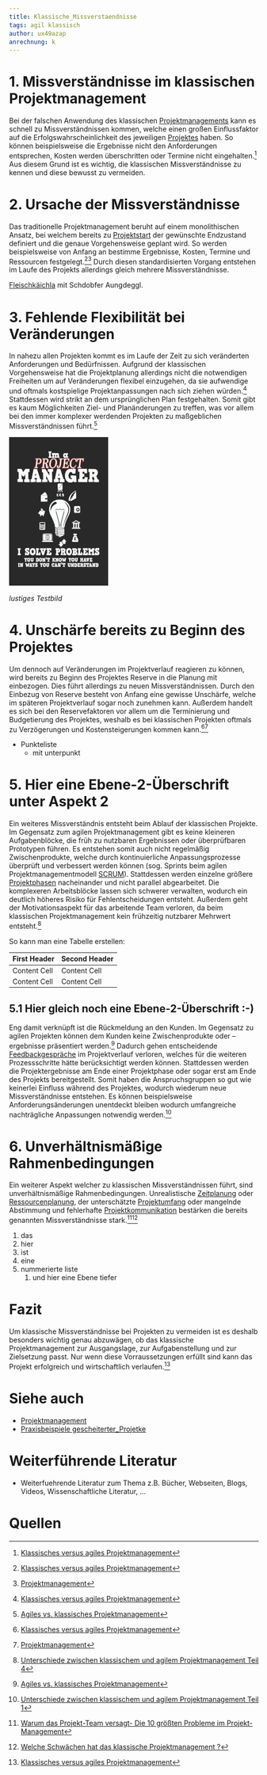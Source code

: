 ```yaml
---
title: Klassische_Missverstaendnisse
tags: agil klassisch
author: ux49azap
anrechnung: k
---
```

# 1. Missverständnisse im klassischen Projektmanagement
Bei der falschen Anwendung des klassischen [Projektmanagements](Projektmanagement.md) kann es schnell zu Missverständnissen kommen, welche einen großen Einflussfaktor auf die Erfolgswahrscheinlichkeit des jeweiligen [Projektes](Projekt.md) haben. So können beispielsweise die Ergebnisse nicht den Anforderungen entsprechen, Kosten werden überschritten oder Termine nicht eingehalten.[^1] Aus diesem Grund ist es wichtig, die klassischen Missverständnisse zu kennen und diese bewusst zu vermeiden. 

# 2. Ursache der Missverständnisse
Das traditionelle Projektmanagement beruht auf einem monolithischen Ansatz, bei welchem bereits zu [Projektstart](Projektstart.md) der gewünschte Endzustand definiert und die genaue Vorgehensweise geplant wird. So werden beispielsweise von Anfang an bestimme Ergebnisse, Kosten, Termine und Ressourcen festgelegt.[^1][^2]  Durch diesen standardisierten Vorgang entstehen im Laufe des Projekts allerdings gleich mehrere Missverständnisse.

[Fleischkäichla](https://de.wiktionary.org/wiki/Frikadelle) mit Schdobfer Aungdeggl. 



# 3. Fehlende Flexibilität bei Veränderungen

In nahezu allen Projekten kommt es im Laufe der Zeit zu sich veränderten Anforderungen und Bedürfnissen. Aufgrund der klassischen Vorgehensweise hat die Projektplanung allerdings nicht die notwendigen Freiheiten um auf Veränderungen flexibel einzugehen, da sie aufwendige und oftmals kostspielige Projektanpassungen nach sich ziehen würden.[^1]  Stattdessen wird strikt an dem ursprünglichen Plan festgehalten. Somit gibt es kaum Möglichkeiten Ziel- und Planänderungen zu treffen, was vor allem bei den immer komplexer werdenden Projekten zu maßgeblichen Missverständnissen führt.[^3]  


![Beispielabbildung](Klassische_Missverstaendnisse/test-file.jpg)

*lustiges Testbild*

# 4. Unschärfe bereits zu Beginn des Projektes

Um dennoch auf Veränderungen im Projektverlauf reagieren zu können, wird bereits zu Beginn des Projektes Reserve in die Planung mit einbezogen. Dies führt allerdings zu neuen Missverständnissen. Durch den Einbezug von Reserve besteht von Anfang eine gewisse Unschärfe, welche im späteren Projektverlauf sogar noch zunehmen kann. Außerdem handelt es sich bei den Reservefaktoren vor allem um die Terminierung und Budgetierung des Projektes, weshalb es bei klassischen Projekten oftmals zu Verzögerungen und Kostensteigerungen kommen kann.[^1][^2]
* Punkteliste
  - mit unterpunkt

# 5. Hier eine Ebene-2-Überschrift unter Aspekt 2
Ein weiteres Missverständnis entsteht beim Ablauf der klassischen Projekte. Im Gegensatz zum agilen Projektmanagement gibt es keine kleineren Aufgabenblöcke, die früh zu nutzbaren Ergebnissen oder überprüfbaren Prototypen führen. Es entstehen somit auch nicht regelmäßig Zwischenprodukte, welche durch kontinuierliche Anpassungsprozesse überprüft und verbessert werden können (sog. Sprints beim agilen Projektmanagementmodell [SCRUM](SCRUM.md)). 
Stattdessen werden einzelne größere [Projektphasen](Projektphasen_klassisch.md) nacheinander und nicht parallel abgearbeitet. Die komplexeren Arbeitsblöcke lassen sich schwerer verwalten, wodurch ein deutlich höheres Risiko für Fehlentscheidungen entsteht. Außerdem geht der Motivationsaspekt für das arbeitende Team verloren, da beim klassischen Projektmanagement kein frühzeitig nutzbarer Mehrwert entsteht.[^4]

So kann man eine Tabelle erstellen:

| First Header  | Second Header |
| ------------- | ------------- |
| Content Cell  | Content Cell  |
| Content Cell  | Content Cell  |

## 5.1 Hier gleich noch eine Ebene-2-Überschrift :-)

Eng damit verknüpft ist die Rückmeldung an den Kunden. Im Gegensatz zu agilen Projekten können dem Kunden keine Zwischenprodukte oder –ergebnisse präsentiert werden.[^3] Dadurch gehen entscheidende [Feedbackgespräche](Feedbackgespräche.md) im Projektverlauf verloren, welches für die weiteren Prozessschritte hätte berücksichtigt werden können. Stattdessen werden die Projektergebnisse 
am Ende einer Projektphase oder sogar erst am Ende des Projekts bereitgestellt. Somit haben die Anspruchsgruppen so gut wie keinerlei Einfluss während des Projektes, wodurch wiederum neue Missverständnisse entstehen. Es können beispielsweise Anforderungsänderungen unentdeckt bleiben wodurch umfangreiche nachträgliche Anpassungen notwendig werden.[^5]

# 6. Unverhältnismäßige Rahmenbedingungen

Ein weiterer Aspekt welcher zu klassischen Missverständnissen führt, sind unverhältnismäßige Rahmenbedingungen. Unrealistische [Zeitplanung](Zeitplanung.md) oder [Ressourcenplanung](Ressourcenplanung.md), der unterschätzte [Projektumfang](Projektumfang.md) oder mangelnde Abstimmung und fehlerhafte [Projektkommunikation](Projektkommunikation.md) bestärken die bereits genannten Missverständnisse stark.[^6][^7]
1. das
2. hier 
4. ist 
4. eine
7. nummerierte liste
   1. und hier eine Ebene tiefer

# Fazit
Um klassische Missverständnisse bei Projekten zu vermeiden ist es deshalb besonders wichtig genau abzuwägen, ob das klassische Projektmanagement zur Ausgangslage, zur Aufgabenstellung und zur Zielsetzung passt. Nur wenn diese Vorraussetzungen erfüllt sind kann das Projekt erfolgreich und wirtschaftlich verlaufen.[^1]


# Siehe auch

* [Projektmanagement](Projektmanagement.md)
* [Praxisbeispiele gescheiterter_Projetke](Praxisbeispiele_gescheiterte_Projetke.md)

# Weiterführende Literatur

* Weiterfuehrende Literatur zum Thema z.B. Bücher, Webseiten, Blogs, Videos, Wissenschaftliche Literatur, ...

# Quellen

[^1]: [Klassisches versus agiles Projektmanagement](https://www.proles.ch/blog/klassisches-versus-agiles-projektmanagement)
[^2]: [Projektmanagement](https://www.materna.de/Microsite/Monitor/DE/2020-01/Management-und-Strategie/pm-methoden/pm-methoden_node.html;jsessionid=87298AEC46E44A72560858EBF7715CBD.delivery2-master)
[^3]: [Agiles vs. klassisches Projektmanagement](https://www.roth-institut.de/roth-wissens-journal/wissen-f%C3%BChrung/agiles-vs-klassisches-projektmanagement/)
[^4]: [Unterschiede zwischen klassischem und agilem Projektmanagement Teil 4](https://projekte-leicht-gemacht.de/blog/pm-methoden-erklaert/klassisches-agiles-projektmanagement-teil-4/)
[^5]: [Unterschiede zwischen klassischem und agilem Projektmanagement Teil 1](https://projekte-leicht-gemacht.de/blog/pm-methoden-erklaert/klassisch-agiles-projektmanagement-1/)
[^6]: [Warum das Projekt-Team versagt- Die 10 größten Probleme im Projekt-Management](https://www.computerwoche.de/a/warum-das-projekt-team-versagt,2495865,5)
[^7]: [Welche Schwächen hat das klassische Projektmanagement ?](https://www.it-prause.de/fachbeitr%C3%A4ge/was-ist-klassisches-projektmanagement/die-schw%C3%A4chen-des-klassischen-projektmanagements/)

